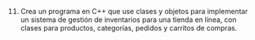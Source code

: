 11. Crea un programa en C++ que use clases y objetos para implementar un sistema de gestión de inventarios para una tienda en línea, con clases para productos, categorías, pedidos y carritos de compras.